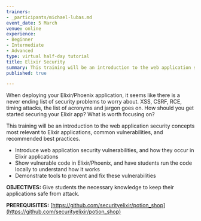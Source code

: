```yaml
---
trainers:
- _participants/michael-lubas.md
event_date: 5 March
venue: online
experience:
- Beginner
- Intermediate
- Advanced
type: virtual half-day tutorial
title: Elixir Security
summary: This training will be an introduction to the web application security concepts most relevant to Elixir applications, common vulnerabilities, and recommended best practices.
published: true

---
```

When deploying your Elixir/Phoenix application, it seems like there is a never ending list of security problems to worry about. XSS, CSRF, RCE, timing attacks, the list of acronyms and jargon goes on. How should you get started securing your Elixir app? What is worth focusing on?

This training will be an introduction to the web application security concepts most relevant to Elixir applications, common vulnerabilities, and recommended best practices.

* Introduce web application security vulnerabilities, and how they occur in Elixir applications
* Show vulnerable code in Elixir/Phoenix, and have students run the code locally to understand how it works
* Demonstrate tools to prevent and fix these vulnerabilities

**OBJECTIVES:**
Give students the necessary knowledge to keep their applications safe from attack.

**PREREQUISITES:**
[https://github.com/securityelixir/potion_shop](https://github.com/securityelixir/potion_shop)
